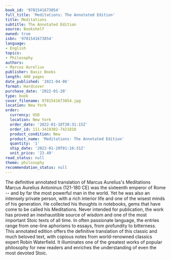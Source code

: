 ```yaml
---
book_id: '9781541673854'
full_title: 'Meditations: The Annotated Edition'
title: Meditations
subtitle: The Annotated Edition
source: Bookshelf
owned: true
isbn: '9781541673854'
language:
- English
topics:
- Philosophy
authors:
- Marcus Aurelius
publisher: Basic Books
length: 400 pages
date_published: '2021-04-06'
format: Hardcover
purchase_date: '2022-01-20'
type: book
cover_filename: 9781541673854.jpg
location: New York
order:
  currency: USD
  location: New York
  order_date: '2022-01-18T20:31:15Z'
  order_id: 111-3419302-7421818
  product_condition: New
  product_name: 'Meditations: The Annotated Edition'
  quantity: '1'
  ship_date: '2022-01-20T01:16:31Z'
  unit_price: '23.49'
read_status: null
theme: philosophy
recommendation_status: null
---
```

The definitive annotated translation of Marcus Aurelius's Meditations
Marcus Aurelius Antoninus (121-180 CE) was the sixteenth emperor of Rome -- and by far the most powerful man in the world. Yet he was also an intensely private person, with a rich interior life and one of the wisest minds of his generation. He collected his thoughts in notebooks, gems that have come to be called his Meditations. Never intended for publication, the work has proved an inexhaustible source of wisdom and one of the most important Stoic texts of all time. In often passionate language, the entries range from one-line aphorisms to essays, from profundity to bitterness.
This annotated edition offers the definitive translation of this classic and much beloved text, with copious notes from world-renowned classics expert Robin Waterfield. It illuminates one of the greatest works of popular philosophy for new readers and enriches the understanding of even the most devoted Stoic.

